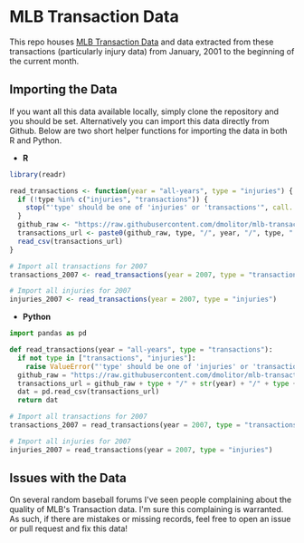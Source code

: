 # MLB Transaction Data

This repo houses [MLB Transaction Data](http://mlb.mlb.com/mlb/transactions/) and data extracted from these transactions (particularly injury data)
from January, 2001 to the beginning of the current month.

## Importing the Data

If you want all this data available locally, simply clone the repository and you should be set. Alternatively you can import this data directly from Github.
Below are two short helper functions for importing the data in both R and Python.

- **R**
```r
library(readr)

read_transactions <- function(year = "all-years", type = "injuries") {
  if (!type %in% c("injuries", "transactions")) {
    stop("'type' should be one of 'injuries' or 'transactions'", call. = FALSE)
  }
  github_raw <- "https://raw.githubusercontent.com/dmolitor/mlb-transaction-data/main/"
  transactions_url <- paste0(github_raw, type, "/", year, "/", type, ".csv")
  read_csv(transactions_url)
}

# Import all transactions for 2007
transactions_2007 <- read_transactions(year = 2007, type = "transactions")

# Import all injuries for 2007
injuries_2007 <- read_transactions(year = 2007, type = "injuries")
```

- **Python**
```python
import pandas as pd

def read_transactions(year = "all-years", type = "transactions"):
  if not type in ["transactions", "injuries"]:
    raise ValueError("'type' should be one of 'injuries' or 'transactions'")
  github_raw = "https://raw.githubusercontent.com/dmolitor/mlb-transaction-data/main/"
  transactions_url = github_raw + type + "/" + str(year) + "/" + type + ".csv"
  dat = pd.read_csv(transactions_url)
  return dat

# Import all transactions for 2007
transactions_2007 = read_transactions(year = 2007, type = "transactions")

# Import all injuries for 2007
injuries_2007 = read_transactions(year = 2007, type = "injuries")
```

## Issues with the Data

On several random baseball forums I've seen people complaining about the quality of MLB's Transaction data. I'm sure this complaining is warranted. As such,
if there are mistakes or missing records, feel free to open an issue or pull request and fix this data!
